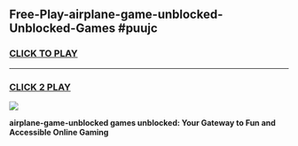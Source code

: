 
## Free-Play-airplane-game-unblocked-Unblocked-Games #puujc
<h3>
<a href="https://news.freeplayer.one?title=airplane-game-unblocked&ref=8M">CLICK TO PLAY</a></h3>
<hr>

<h3>
<a href="https://news.freeplayer.one?title=airplane-game-unblocked&ref=8M">CLICK 2 PLAY</a>
  
</h3>

<a href="https://news.freeplayer.one?title=airplane-game-unblocked&ref=8M"><img src="https://clearcache.store/games.png"></a>


**airplane-game-unblocked games unblocked: Your Gateway to Fun and Accessible Online Gaming**
